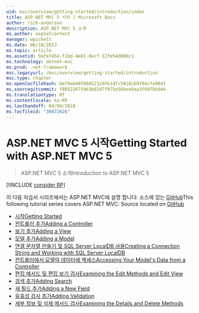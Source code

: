 ```yaml
---
uid: mvc/overview/getting-started/introduction/index
title: ASP.NET MVC 5 시작 | Microsoft Docs
author: rick-anderson
description: ASP.NET MVC 5 소개
ms.author: aspnetcontent
manager: wpickett
ms.date: 06/10/2013
ms.topic: article
ms.assetid: 9afe7454-f1bd-4e81-8ecf-12fe54d080c1
ms.technology: dotnet-mvc
ms.prod: .net-framework
msc.legacyurl: /mvc/overview/getting-started/introduction
msc.type: chapter
ms.openlocfilehash: bef9a660f00452120fe1dfc5818cb9f94cfe08df
ms.sourcegitcommit: f8852267f463b62d7f975e56bea9aa3f68fbbdeb
ms.translationtype: HT
ms.contentlocale: ko-KR
ms.lasthandoff: 04/06/2018
ms.locfileid: "30872626"
---
```

<a name="getting-started-with-aspnet-mvc-5"></a><span data-ttu-id="b31ba-103">ASP.NET MVC 5 시작</span><span class="sxs-lookup"><span data-stu-id="b31ba-103">Getting Started with ASP.NET MVC 5</span></span>
====================
> <span data-ttu-id="b31ba-104">ASP.NET MVC 5 소개</span><span class="sxs-lookup"><span data-stu-id="b31ba-104">Introduction to ASP.NET MVC 5</span></span>

[!INCLUDE [consider RP](../../../../includes/razor.md)]

<span data-ttu-id="b31ba-105">이 다음 자습서 시리즈에서는 ASP.NET MVC에 설명 합니다: 소스에 있는 [GitHub](https://github.com/aspnet/Docs/tree/master/aspnet/mvc/overview/getting-started/introduction/sample/MvcMovie/MvcMovie)</span><span class="sxs-lookup"><span data-stu-id="b31ba-105">This following tutorial series covers ASP.NET MVC: Source located on [GitHub](https://github.com/aspnet/Docs/tree/master/aspnet/mvc/overview/getting-started/introduction/sample/MvcMovie/MvcMovie)</span></span>

- [<span data-ttu-id="b31ba-106">시작</span><span class="sxs-lookup"><span data-stu-id="b31ba-106">Getting Started</span></span>](getting-started.md)
- [<span data-ttu-id="b31ba-107">컨트롤러 추가</span><span class="sxs-lookup"><span data-stu-id="b31ba-107">Adding a Controller</span></span>](adding-a-controller.md)
- [<span data-ttu-id="b31ba-108">보기 추가</span><span class="sxs-lookup"><span data-stu-id="b31ba-108">Adding a View</span></span>](adding-a-view.md)
- [<span data-ttu-id="b31ba-109">모델 추가</span><span class="sxs-lookup"><span data-stu-id="b31ba-109">Adding a Model</span></span>](adding-a-model.md)
- [<span data-ttu-id="b31ba-110">연결 문자열 만들기 및 SQL Server LocalDB 사용</span><span class="sxs-lookup"><span data-stu-id="b31ba-110">Creating a Connection String and Working with SQL Server LocalDB</span></span>](creating-a-connection-string.md)
- [<span data-ttu-id="b31ba-111">컨트롤러에서 모델의 데이터에 액세스</span><span class="sxs-lookup"><span data-stu-id="b31ba-111">Accessing Your Model's Data from a Controller</span></span>](accessing-your-models-data-from-a-controller.md)
- [<span data-ttu-id="b31ba-112">편집 메서드 및 편집 보기 검사</span><span class="sxs-lookup"><span data-stu-id="b31ba-112">Examining the Edit Methods and Edit View</span></span>](examining-the-edit-methods-and-edit-view.md)
- [<span data-ttu-id="b31ba-113">검색 추가</span><span class="sxs-lookup"><span data-stu-id="b31ba-113">Adding Search</span></span>](adding-search.md)
- [<span data-ttu-id="b31ba-114">새 필드 추가</span><span class="sxs-lookup"><span data-stu-id="b31ba-114">Adding a New Field</span></span>](adding-a-new-field.md)
- [<span data-ttu-id="b31ba-115">유효성 검사 추가</span><span class="sxs-lookup"><span data-stu-id="b31ba-115">Adding Validation</span></span>](adding-validation.md)
- [<span data-ttu-id="b31ba-116">세부 정보 및 삭제 메서드 검사</span><span class="sxs-lookup"><span data-stu-id="b31ba-116">Examining the Details and Delete Methods</span></span>](examining-the-details-and-delete-methods.md)
